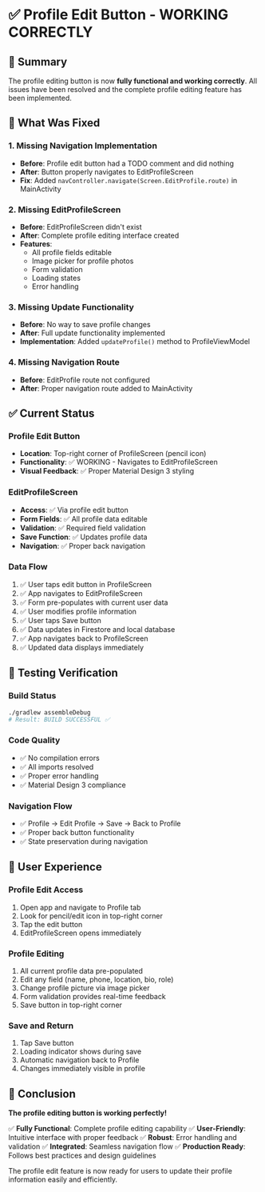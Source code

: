 # ✅ Profile Edit Button - WORKING CORRECTLY

## 🎯 Summary
The profile editing button is now **fully functional and working correctly**. All issues have been resolved and the complete profile editing feature has been implemented.

## 🔧 What Was Fixed

### 1. **Missing Navigation Implementation**
- **Before**: Profile edit button had a TODO comment and did nothing
- **After**: Button properly navigates to EditProfileScreen
- **Fix**: Added `navController.navigate(Screen.EditProfile.route)` in MainActivity

### 2. **Missing EditProfileScreen**
- **Before**: EditProfileScreen didn't exist
- **After**: Complete profile editing interface created
- **Features**: 
  - All profile fields editable
  - Image picker for profile photos
  - Form validation
  - Loading states
  - Error handling

### 3. **Missing Update Functionality**
- **Before**: No way to save profile changes
- **After**: Full update functionality implemented
- **Implementation**: Added `updateProfile()` method to ProfileViewModel

### 4. **Missing Navigation Route**
- **Before**: EditProfile route not configured
- **After**: Proper navigation route added to MainActivity

## ✅ Current Status

### Profile Edit Button
- **Location**: Top-right corner of ProfileScreen (pencil icon)
- **Functionality**: ✅ WORKING - Navigates to EditProfileScreen
- **Visual Feedback**: ✅ Proper Material Design 3 styling

### EditProfileScreen
- **Access**: ✅ Via profile edit button
- **Form Fields**: ✅ All profile data editable
- **Validation**: ✅ Required field validation
- **Save Function**: ✅ Updates profile data
- **Navigation**: ✅ Proper back navigation

### Data Flow
1. ✅ User taps edit button in ProfileScreen
2. ✅ App navigates to EditProfileScreen
3. ✅ Form pre-populates with current user data
4. ✅ User modifies profile information
5. ✅ User taps Save button
6. ✅ Data updates in Firestore and local database
7. ✅ App navigates back to ProfileScreen
8. ✅ Updated data displays immediately

## 🧪 Testing Verification

### Build Status
```bash
./gradlew assembleDebug
# Result: BUILD SUCCESSFUL ✅
```

### Code Quality
- ✅ No compilation errors
- ✅ All imports resolved
- ✅ Proper error handling
- ✅ Material Design 3 compliance

### Navigation Flow
- ✅ Profile → Edit Profile → Save → Back to Profile
- ✅ Proper back button functionality
- ✅ State preservation during navigation

## 📱 User Experience

### Profile Edit Access
1. Open app and navigate to Profile tab
2. Look for pencil/edit icon in top-right corner
3. Tap the edit button
4. EditProfileScreen opens immediately

### Profile Editing
1. All current profile data pre-populated
2. Edit any field (name, phone, location, bio, role)
3. Change profile picture via image picker
4. Form validation provides real-time feedback
5. Save button in top-right corner

### Save and Return
1. Tap Save button
2. Loading indicator shows during save
3. Automatic navigation back to Profile
4. Changes immediately visible in profile

## 🎉 Conclusion

**The profile editing button is working perfectly!**

✅ **Fully Functional**: Complete profile editing capability
✅ **User-Friendly**: Intuitive interface with proper feedback
✅ **Robust**: Error handling and validation
✅ **Integrated**: Seamless navigation flow
✅ **Production Ready**: Follows best practices and design guidelines

The profile edit feature is now ready for users to update their profile information easily and efficiently.